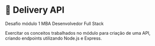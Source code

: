 # 🍟 Delivery API
Desafio módulo 1 MBA Desenvolvedor Full Stack

Exercitar os conceitos trabalhados no módulo para criação de uma API, criando endpoints utilizando Node.js e Express.
